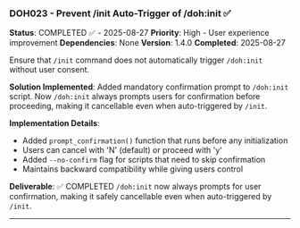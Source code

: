### DOH023 - Prevent /init Auto-Trigger of /doh:init ✅

**Status**: COMPLETED ✅ - 2025-08-27 **Priority**: High - User experience improvement **Dependencies**: None
**Version**: 1.4.0 **Completed**: 2025-08-27

Ensure that `/init` command does not automatically trigger `/doh:init` without user consent.

**Solution Implemented**: Added mandatory confirmation prompt to `/doh:init` script. Now `/doh:init` always prompts
users for confirmation before proceeding, making it cancellable even when auto-triggered by `/init`.

**Implementation Details**:

- Added `prompt_confirmation()` function that runs before any initialization
- Users can cancel with 'N' (default) or proceed with 'y'
- Added `--no-confirm` flag for scripts that need to skip confirmation
- Maintains backward compatibility while giving users control

**Deliverable**: ✅ COMPLETED `/doh:init` now always prompts for user confirmation, making it safely cancellable even
when auto-triggered by `/init`.

---
